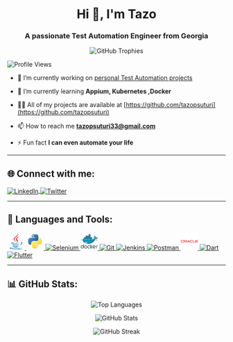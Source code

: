 <h1 align="center">Hi 👋, I'm Tazo</h1>
<h3 align="center">A passionate Test Automation Engineer from Georgia</h3>

<p align="center">
  <img src="https://github-profile-trophy.vercel.app/?username=tazopsuturi&theme=darkhub&column=7" alt="GitHub Trophies" />
</p>

<p align="left">
  <img src="https://komarev.com/ghpvc/?username=tazopsuturi&label=Profile%20views&color=0e75b6&style=flat" alt="Profile Views" />
</p>

- 🔭 I’m currently working on [personal Test Automation projects](https://github.com/tazopsuturi?tab=repositories)

- 🌱 I’m currently learning **Appium, Kubernetes ,Docker**

- 👨‍💻 All of my projects are available at [https://github.com/tazopsuturi](https://github.com/tazopsuturi)

- 📫 How to reach me **tazopsuturi33@gmail.com**

- ⚡ Fun fact **I can even automate your life**

---

## 🌐 Connect with me:
<p align="left">
  <a href="https://linkedin.com/in/tazo-psuturi-42b06a17a" target="blank">
    <img align="center" src="https://raw.githubusercontent.com/rahuldkjain/github-profile-readme-generator/master/src/images/icons/Social/linked-in-alt.svg" alt="LinkedIn" height="30" width="40" />
  </a>
  <a href="https://twitter.com/tamazpsuturi" target="blank">
    <img align="center" src="https://raw.githubusercontent.com/rahuldkjain/github-profile-readme-generator/master/src/images/icons/Social/twitter.svg" alt="Twitter" height="30" width="40" />
  </a>
</p>

---

## 🚀 Languages and Tools:
<p align="left">
  <a href="https://www.java.com" target="_blank"> 
    <img src="https://raw.githubusercontent.com/devicons/devicon/master/icons/java/java-original.svg" alt="Java" width="40" height="40"/> 
  </a>
  <a href="https://www.python.org" target="_blank"> 
    <img src="https://raw.githubusercontent.com/devicons/devicon/master/icons/python/python-original.svg" alt="Python" width="40" height="40"/> 
  </a>
  <a href="https://www.selenium.dev" target="_blank"> 
    <img src="https://raw.githubusercontent.com/detain/svg-logos/780f25886640cef088af994181646db2f6b1a3f8/svg/selenium-logo.svg" alt="Selenium" width="40" height="40"/> 
  </a>
  <a href="https://www.docker.com/" target="_blank"> 
    <img src="https://raw.githubusercontent.com/devicons/devicon/master/icons/docker/docker-original-wordmark.svg" alt="Docker" width="40" height="40"/> 
  </a>
  <a href="https://git-scm.com/" target="_blank"> 
    <img src="https://www.vectorlogo.zone/logos/git-scm/git-scm-icon.svg" alt="Git" width="40" height="40"/> 
  </a>
  <a href="https://www.jenkins.io" target="_blank"> 
    <img src="https://www.vectorlogo.zone/logos/jenkins/jenkins-icon.svg" alt="Jenkins" width="40" height="40"/> 
  </a>
  <a href="https://postman.com" target="_blank"> 
    <img src="https://www.vectorlogo.zone/logos/getpostman/getpostman-icon.svg" alt="Postman" width="40" height="40"/> 
  </a>
  <a href="https://www.oracle.com/" target="_blank" rel="noreferrer"> 
    <img src="https://raw.githubusercontent.com/devicons/devicon/master/icons/oracle/oracle-original.svg" alt="Oracle" width="40" height="40"/> 
  </a>
  <a href="https://dart.dev" target="_blank" rel="noreferrer"> 
    <img src="https://www.vectorlogo.zone/logos/dartlang/dartlang-icon.svg" alt="Dart" width="40" height="40"/> 
  </a>
  <a href="https://flutter.dev" target="_blank" rel="noreferrer"> 
    <img src="https://www.vectorlogo.zone/logos/flutterio/flutterio-icon.svg" alt="Flutter" width="40" height="40"/> 
  </a>
</p>

---

## 📊 GitHub Stats:
<p align="center">
  <img src="https://github-readme-stats.vercel.app/api/top-langs/?username=tazopsuturi&layout=compact&langs_count=8&theme=dark&count_private=true" alt="Top Languages" />
</p>

<p align="center">
  <img src="https://github-readme-stats.vercel.app/api?username=tazopsuturi&show_icons=true&theme=dark" alt="GitHub Stats" />
</p>

<p align="center">
  <img src="https://github-readme-streak-stats.herokuapp.com/?user=tazopsuturi&theme=dark" alt="GitHub Streak" />
</p>
